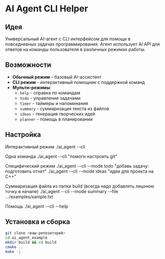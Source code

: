 # AI Agent CLI Helper

## Идея
Универсальный AI-агент с CLI интерфейсом для помощи в повседневных задачах программирования. Агент использует AI API для ответов на команды пользователя в различных режимах работы.

## Возможности
- **Обычный режим** - базовый AI-ассистент
- **CLI режим** - интерактивный помощник с поддержкой команд
- **Мульти-режимы**:
  - `help` - справка по командам
  - `todo` - управление задачами
  - `timer` - таймеры и напоминания
  - `summary` - суммаризация текста из файлов
  - `ideas` - генерация творческих идей
  - `planner` - помощь в планировании

## Настройка
Интерактивный режим
./ai_agent --cli

Одна команда
./ai_agent --cli "помоги настроить git"

Специфический режим
./ai_agent --cli --mode todo "добавь задачу: подготовить отчет"
./ai_agent --cli --mode ideas "идеи для проекта на C++"

Суммаризация файла из папки build (всегда надо добавлять лишнюю точку в начале)
./ai_agent --cli --mode summary --file .../examples/sample.txt

Помощь
./ai_agent --cli --help

## Установка и сборка

```bash
git clone <ваш-репозиторий>
cd ai_agent_example
mkdir build && cd build
cmake ..
make -j